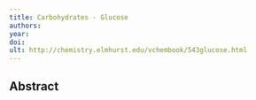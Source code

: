 ```yaml
---
title: Carbohydrates - Glucose
authors: 
year: 
doi: 
ult: http://chemistry.elmhurst.edu/vchembook/543glucose.html
---
```

## Abstract

